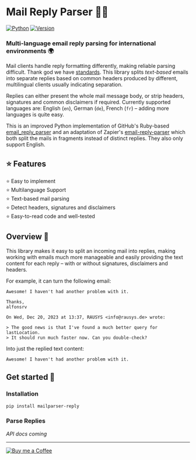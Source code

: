# Mail Reply Parser 📧🐍 

[![Python](https://img.shields.io/badge/Made%20with-Python%203.x-blue.svg?style=flat-square&logo=Python&logoColor=white)](https://www.python.org/) 
[![Version](https://img.shields.io/badge/Version-1.0-dc2f02.svg?style=flat-square&logoColor=white)](https://github.com/alfonsrv/mailparser-reply)


### Multi-language email reply parsing for international environments 🌍

Mail clients handle reply formatting differently, making reliable parsing difficult. Thank god we have 
[standards](https://xkcd.com/927/).  This library splits *text-based* emails into separate replies based on common 
headers produced by different, multilingual clients usually indicating separation.

Replies can either present the whole mail message body, or strip headers, signatures and common disclaimers if required. 
Currently supported languages are: English (`en`), German (`de`), French (`fr`) – adding more languages is quite easy.

This is an improved Python implementation of GitHub's Ruby-based [email_reply_parser](https://github.com/github/email_reply_parser/) 
and an adaptation of Zapier's [email-reply-parser](https://github.com/zapier/email-reply-parser) which both split the 
mails in fragments instead of distinct replies. They also only support English.


## ⭐ Features

⭐ Easy to implement  
⭐ Multilanguage Support  
⭐ Text-based mail parsing  
⭐ Detect headers, signatures and disclaimers  
⭐ Easy-to-read code and well-tested  


## Overview 🔭

This library makes it easy to split an incoming mail into replies, making working with emails much more manageable
and easily providing the text content for each reply – with or without signatures, disclaimers and headers.

For example, it can turn the following email:

```
Awesome! I haven't had another problem with it.

Thanks,
alfonsrv

On Wed, Dec 20, 2023 at 13:37, RAUSYS <info@rausys.de> wrote:

> The good news is that I've found a much better query for lastLocation.
> It should run much faster now. Can you double-check?
```

Into just the replied text content:

```
Awesome! I haven't had another problem with it.
```


## Get started 👾

### Installation

```bash
pip install mailparser-reply
```

### Parse Replies

*API docs coming*

---

[![Buy me a Coffee](https://www.buymeacoffee.com/assets/img/custom_images/orange_img.png)](https://www.buymeacoffee.com/alfonsrv)  
